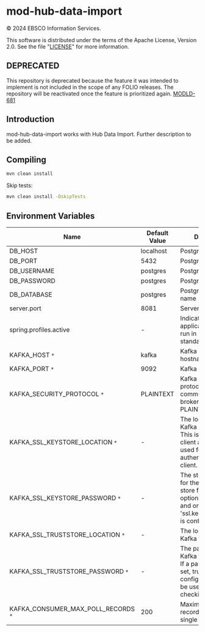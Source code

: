 # mod-hub-data-import
© 2024 EBSCO Information Services.

This software is distributed under the terms of the Apache License, Version 2.0.
See the file "[LICENSE](LICENSE)" for more information.


## DEPRECATED
This repository is deprecated because the feature it was intended to implement is not included in the scope of any FOLIO releases. The repository will be reactivated once the feature is prioritized again. [MODLD-681](https://folio-org.atlassian.net/browse/MODLD-681)

## Introduction
mod-hub-data-import works with Hub Data Import.
Further description to be added.

## Compiling
```bash
mvn clean install
```
Skip tests:
```bash
mvn clean install -DskipTests
```

## Environment Variables
| Name                                 | Default Value | Description                                                                                                                                                |
|--------------------------------------|---------------|------------------------------------------------------------------------------------------------------------------------------------------------------------|
| DB_HOST                              | localhost     | Postgres hostname                                                                                                                                          |
| DB_PORT                              | 5432          | Postgres port                                                                                                                                              |
| DB_USERNAME                          | postgres      | Postgres username                                                                                                                                          |
| DB_PASSWORD                          | postgres      | Postgres password                                                                                                                                          |
| DB_DATABASE                          | postgres      | Postgres database name                                                                                                                                     |
| server.port                          | 8081          | Server port                                                                                                                                                |
| spring.profiles.active               | -             | Indicates if the application has to be run in FOLIO mode or standalone mode                                                                                |
| KAFKA_HOST `*`                       | kafka         | Kafka broker hostname                                                                                                                                      |
| KAFKA_PORT `*`                       | 9092          | Kafka broker port                                                                                                                                          |
| KAFKA_SECURITY_PROTOCOL `*`          | PLAINTEXT     | Kafka security protocol used to communicate with brokers (SSL or PLAINTEXT)                                                                                |
| KAFKA_SSL_KEYSTORE_LOCATION `*`      | -             | The location of the Kafka key store file. This is optional for client and can be used for two-way authentication for client.                               |
| KAFKA_SSL_KEYSTORE_PASSWORD `*`      | -             | The store password for the Kafka key store file. This is optional for client and only needed if 'ssl.keystore.location' is configured.                     |
| KAFKA_SSL_TRUSTSTORE_LOCATION `*`    | -             | The location of the Kafka trust store file.                                                                                                                |
| KAFKA_SSL_TRUSTSTORE_PASSWORD `*`    | -             | The password for the Kafka trust store file. If a password is not set, trust store file configured will still be used, but integrity checking is disabled. |
| KAFKA_CONSUMER_MAX_POLL_RECORDS `*`  | 200           | Maximum number of records returned in a single call to poll().                                                                                             |
